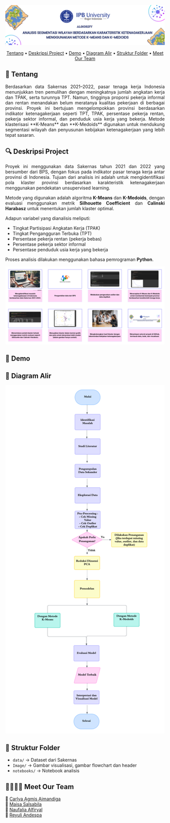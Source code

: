 ![Header](https://github.com/maisasalsabila/algorify/raw/main/Image/Header%20(2).png)

<p align="center">
  <a href="#-tentang">Tentang</a> •
  <a href="#-deskripsi-project">Deskripsi Project</a> •
  <a href="#-demo">Demo</a> •
  <a href="#-diagram-alir">Diagram Alir</a> •
  <a href="#-struktur-folder">Struktur Folder</a> •
  <a href="#-meet-our-team">Meet Our Team</a> 
</p>

## 📝 Tentang
<div align="justify">
Berdasarkan data Sakernas 2021–2022, pasar tenaga kerja Indonesia menunjukkan tren pemulihan dengan meningkatnya jumlah angkatan kerja dan TPAK, serta turunnya TPT. Namun, tingginya proporsi pekerja informal dan rentan menandakan belum meratanya kualitas pekerjaan di berbagai provinsi. Proyek ini bertujuan mengelompokkan provinsi berdasarkan indikator ketenagakerjaan seperti TPT, TPAK, persentase pekerja rentan, pekerja sektor informal, dan penduduk usia kerja yang bekerja. Metode klasterisasi **K-Means** dan **K-Medoids** digunakan untuk mendukung segmentasi wilayah dan penyusunan kebijakan ketenagakerjaan yang lebih tepat sasaran.
</div>

## 🔍 Deskripsi Project
<div align="justify">
Proyek ini menggunakan data Sakernas tahun 2021 dan 2022 yang bersumber dari BPS, dengan fokus pada indikator pasar tenaga kerja antar provinsi di Indonesia. Tujuan dari analisis ini adalah untuk mengidentifikasi pola klaster provinsi berdasarkan karakteristik ketenagakerjaan menggunakan pendekatan unsupervised learning.

Metode yang digunakan adalah algoritma **K-Means** dan **K-Medoids**, dengan evaluasi menggunakan metrik **Silhouette Coefficient** dan **Calinski Harabasz** untuk menentukan jumlah klaster optimal.  

Adapun variabel yang dianalisis meliputi:
- Tingkat Partisipasi Angkatan Kerja (TPAK)
- Tingkat Pengangguran Terbuka (TPT)
- Persentase pekerja rentan (pekerja bebas)
- Persentase pekerja sektor informal
- Persentase penduduk usia kerja yang bekerja

Proses analisis dilakukan menggunakan bahasa pemrograman **Python**.
</div>

![Image](https://github.com/maisasalsabila/algorify/raw/main/Image/Storyboard.png)

## 🚀 Demo

## 🔄 Diagram Alir 
<div align="center">
<img src="https://github.com/maisasalsabila/algorify/raw/main/Image/fflowchart.png" alt="Image" width="600"/>
</div>

## 📁 Struktur Folder
- `data/` → Dataset dari Sakernas
- `Image/` → Gambar visualisasi, gambar flowchart dan header
- `notebooks/` → Notebook analisis

## 👩‍👩‍👧‍👧 Meet Our Team

🌝 <a href="https://github.com/Carlyaagmis">Carlya Agmis Aimandiga</a><br>
🐝 <a href="https://github.com/maisasalsabila">Maisa Salsabila</a><br>
🦢 <a href="https://github.com/Naufaliaa">Naufalia Alfiryal</a><br>
🐢 <a href="https://github.com/Reyuliandespa">Reyuli Andespa</a>


